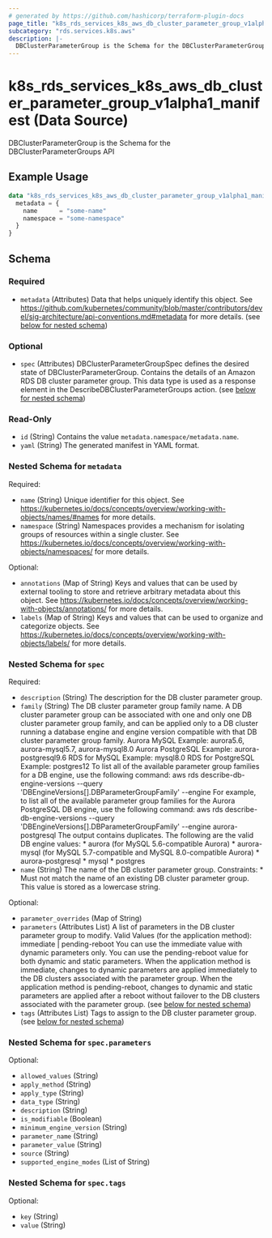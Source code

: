 ```yaml
---
# generated by https://github.com/hashicorp/terraform-plugin-docs
page_title: "k8s_rds_services_k8s_aws_db_cluster_parameter_group_v1alpha1_manifest Data Source - terraform-provider-k8s"
subcategory: "rds.services.k8s.aws"
description: |-
  DBClusterParameterGroup is the Schema for the DBClusterParameterGroups API
---
```


# k8s_rds_services_k8s_aws_db_cluster_parameter_group_v1alpha1_manifest (Data Source)

DBClusterParameterGroup is the Schema for the DBClusterParameterGroups API

## Example Usage

```terraform
data "k8s_rds_services_k8s_aws_db_cluster_parameter_group_v1alpha1_manifest" "example" {
  metadata = {
    name      = "some-name"
    namespace = "some-namespace"
  }
}
```

<!-- schema generated by tfplugindocs -->
## Schema

### Required

- `metadata` (Attributes) Data that helps uniquely identify this object. See https://github.com/kubernetes/community/blob/master/contributors/devel/sig-architecture/api-conventions.md#metadata for more details. (see [below for nested schema](#nestedatt--metadata))

### Optional

- `spec` (Attributes) DBClusterParameterGroupSpec defines the desired state of DBClusterParameterGroup.  Contains the details of an Amazon RDS DB cluster parameter group.  This data type is used as a response element in the DescribeDBClusterParameterGroups action. (see [below for nested schema](#nestedatt--spec))

### Read-Only

- `id` (String) Contains the value `metadata.namespace/metadata.name`.
- `yaml` (String) The generated manifest in YAML format.

<a id="nestedatt--metadata"></a>
### Nested Schema for `metadata`

Required:

- `name` (String) Unique identifier for this object. See https://kubernetes.io/docs/concepts/overview/working-with-objects/names/#names for more details.
- `namespace` (String) Namespaces provides a mechanism for isolating groups of resources within a single cluster. See https://kubernetes.io/docs/concepts/overview/working-with-objects/namespaces/ for more details.

Optional:

- `annotations` (Map of String) Keys and values that can be used by external tooling to store and retrieve arbitrary metadata about this object. See https://kubernetes.io/docs/concepts/overview/working-with-objects/annotations/ for more details.
- `labels` (Map of String) Keys and values that can be used to organize and categorize objects. See https://kubernetes.io/docs/concepts/overview/working-with-objects/labels/ for more details.


<a id="nestedatt--spec"></a>
### Nested Schema for `spec`

Required:

- `description` (String) The description for the DB cluster parameter group.
- `family` (String) The DB cluster parameter group family name. A DB cluster parameter group can be associated with one and only one DB cluster parameter group family, and can be applied only to a DB cluster running a database engine and engine version compatible with that DB cluster parameter group family.  Aurora MySQL  Example: aurora5.6, aurora-mysql5.7, aurora-mysql8.0  Aurora PostgreSQL  Example: aurora-postgresql9.6  RDS for MySQL  Example: mysql8.0  RDS for PostgreSQL  Example: postgres12  To list all of the available parameter group families for a DB engine, use the following command:  aws rds describe-db-engine-versions --query 'DBEngineVersions[].DBParameterGroupFamily' --engine <engine>  For example, to list all of the available parameter group families for the Aurora PostgreSQL DB engine, use the following command:  aws rds describe-db-engine-versions --query 'DBEngineVersions[].DBParameterGroupFamily' --engine aurora-postgresql  The output contains duplicates.  The following are the valid DB engine values:  * aurora (for MySQL 5.6-compatible Aurora)  * aurora-mysql (for MySQL 5.7-compatible and MySQL 8.0-compatible Aurora)  * aurora-postgresql  * mysql  * postgres
- `name` (String) The name of the DB cluster parameter group.  Constraints:  * Must not match the name of an existing DB cluster parameter group.  This value is stored as a lowercase string.

Optional:

- `parameter_overrides` (Map of String)
- `parameters` (Attributes List) A list of parameters in the DB cluster parameter group to modify.  Valid Values (for the application method): immediate | pending-reboot  You can use the immediate value with dynamic parameters only. You can use the pending-reboot value for both dynamic and static parameters.  When the application method is immediate, changes to dynamic parameters are applied immediately to the DB clusters associated with the parameter group. When the application method is pending-reboot, changes to dynamic and static parameters are applied after a reboot without failover to the DB clusters associated with the parameter group. (see [below for nested schema](#nestedatt--spec--parameters))
- `tags` (Attributes List) Tags to assign to the DB cluster parameter group. (see [below for nested schema](#nestedatt--spec--tags))

<a id="nestedatt--spec--parameters"></a>
### Nested Schema for `spec.parameters`

Optional:

- `allowed_values` (String)
- `apply_method` (String)
- `apply_type` (String)
- `data_type` (String)
- `description` (String)
- `is_modifiable` (Boolean)
- `minimum_engine_version` (String)
- `parameter_name` (String)
- `parameter_value` (String)
- `source` (String)
- `supported_engine_modes` (List of String)


<a id="nestedatt--spec--tags"></a>
### Nested Schema for `spec.tags`

Optional:

- `key` (String)
- `value` (String)
